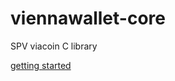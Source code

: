 # viennawallet-core
SPV viacoin C library

[getting started](https://github.com/Onurrr/viennawallet-core/wiki)
